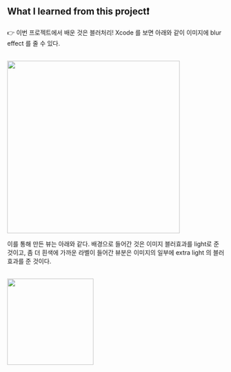 ## What I learned from this project❗️

👉 이번 프로젝트에서 배운 것은 블러처리! Xcode 를 보면 아래와 같이 이미지에 blur effect 를 줄 수 있다.  

<br>

<img src="https://user-images.githubusercontent.com/42825223/105861180-c766d000-6031-11eb-9ce9-216985e8f4e3.png" width="400">

<br>

이를 통해 만든 뷰는 아래와 같다. 배경으로 들어간 것은 이미지 블러효과를 light로 준 것이고, 좀 더 흰색에 가까운 라벨이 들어간 뷰분은 이미지의 일부에 extra light 의 블러효과를 준 것이다.  
<br>

<img src="https://user-images.githubusercontent.com/42825223/105861311-ec5b4300-6031-11eb-8453-d4f5fa8dbc50.png" width="200">